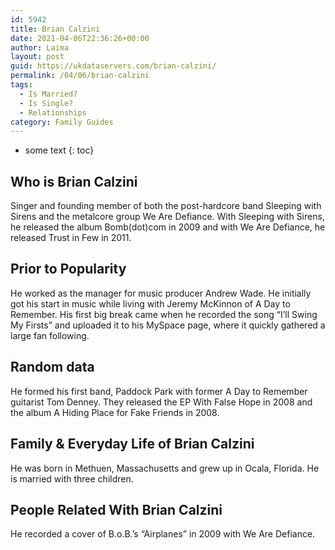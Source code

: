 ```yaml
---
id: 5942
title: Brian Calzini
date: 2021-04-06T22:36:26+00:00
author: Laima
layout: post
guid: https://ukdataservers.com/brian-calzini/
permalink: /04/06/brian-calzini
tags:
  - Is Married?
  - Is Single?
  - Relationships
category: Family Guides
---
```


* some text
{: toc}


## Who is Brian Calzini
                  
                  
                  
Singer and founding member of both the post-hardcore band Sleeping with Sirens and the metalcore group We Are Defiance. With Sleeping with Sirens, he released the album Bomb(dot)com in 2009 and with We Are Defiance, he released Trust in Few in 2011. 
                  
              
            
              
            
                
                
                
## Prior to Popularity
                  
                  
                  
He worked as the manager for music producer Andrew Wade. He initially got his start in music while living with Jeremy McKinnon of A Day to Remember. His first big break came when he recorded the song &#8220;I&#8217;ll Swing My Firsts&#8221; and uploaded it to his MySpace page, where it quickly gathered a large fan following. 
                  
              
            
              
            
                
                
                
## Random data
                  
                  
                  
He formed his first band, Paddock Park with former A Day to Remember guitarist Tom Denney. They released the EP With False Hope in 2008 and the album A Hiding Place for Fake Friends in 2008.
                  
              
            
              
            
                
                
                
## Family & Everyday Life of Brian Calzini
                  
                  
                  
He was born in Methuen, Massachusetts and grew up in Ocala, Florida. He is married with three children. 
                  
              
            
              
            
                
                
                
## People Related With Brian Calzini
                  
                  
                  
He recorded a cover of B.o.B.&#8217;s &#8220;Airplanes&#8221; in 2009 with We Are Defiance.
                  
              
            
              
            
                
              
            
              
              
            
            
              
            
          
          
          